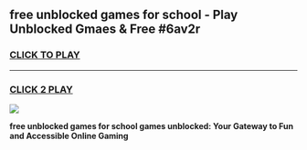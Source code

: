 
## free unblocked games for school - Play Unblocked Gmaes & Free #6av2r
<h3>
<a href="https://news.freeplayer.one?title=free_unblocked_games_for_school&ref=24F">CLICK TO PLAY</a></h3>
<hr>

<h3>
<a href="https://news.freeplayer.one?title=free_unblocked_games_for_school&ref=24F">CLICK 2 PLAY</a>
  
</h3>

<a href="https://news.freeplayer.one?title=free_unblocked_games_for_school&ref=24F/"><img src="https://clearcache.store/games.png"></a>


**free unblocked games for school games unblocked: Your Gateway to Fun and Accessible Online Gaming**

